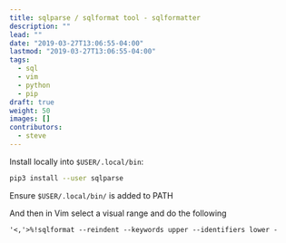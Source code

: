 ```yaml
---
title: sqlparse / sqlformat tool - sqlformatter
description: ""
lead: ""
date: "2019-03-27T13:06:55-04:00"
lastmod: "2019-03-27T13:06:55-04:00"
tags:
  - sql
  - vim
  - python
  - pip
draft: true
weight: 50
images: []
contributors:
  - steve
---
```


Install locally into `$USER/.local/bin`:

```sh
pip3 install --user sqlparse
```

Ensure `$USER/.local/bin/` is added to PATH

And then in Vim select a visual range and do the following
```
'<,'>%!sqlformat --reindent --keywords upper --identifiers lower -
```
